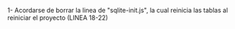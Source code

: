 1- Acordarse de borrar la linea de "sqlite-init.js", la cual reinicia las tablas al reiniciar el proyecto (LINEA 18-22)
